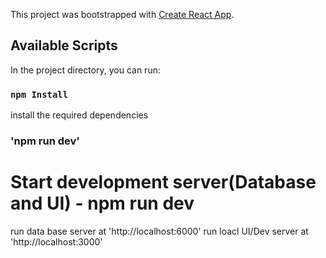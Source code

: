 This project was bootstrapped with [Create React App](https://github.com/facebook/create-react-app).

## Available Scripts

In the project directory, you can run:

### `npm Install`

install the required dependencies

### 'npm run dev'

# Start development server(Database and UI) - npm run dev

run data base server at 'http://localhost:6000'
run loacl UI/Dev server at 'http://localhost:3000'
